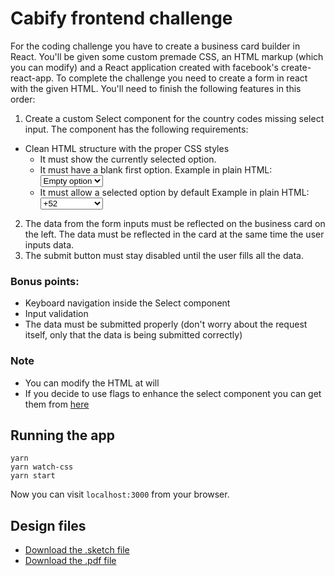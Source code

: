 # Cabify frontend challenge
For the coding challenge you have to create a business card builder in React. You'll be given some custom premade CSS, an HTML markup (which you can modify) and a React application created with facebook's create-react-app.
To complete the challenge you need to create a form in react with the given HTML. You'll need to finish the following features in this order:
1. Create a custom Select component for the country codes missing select input. The component has the following requirements:
  * Clean HTML structure with the proper CSS styles
    * It must show the currently selected option.
    * It must have a blank first option.
      Example in plain HTML:
        <select>
          <option>Empty option</option>
        </select>
    * It must allow a selected option by default
      Example in plain HTML:
        <select>
          <option>Empty option</option>
          <option value="34">+34</option>
          <option value="52" selected>+52</option>
        </select>
2. The data from the form inputs must be reflected on the business card on the left. The data must be reflected in the card at the same time the user inputs data.
3. The submit button must stay disabled until the user fills all the data.
### Bonus points:
* Keyboard navigation inside the Select component
* Input validation
* The data must be submitted properly (don't worry about the request itself, only that the data is being submitted correctly)
### Note
* You can modify the HTML at will
* If you decide to use flags to enhance the select component you can get them from [here](https://github.com/madebybowtie/FlagKit)
## Running the app
```
yarn
yarn watch-css
yarn start
```
Now you can visit `localhost:3000` from your browser.
## Design files
* [Download the .sketch file](Frontend-challenge.sketch)
* [Download the .pdf file](Frontend-challenge.pdf)
